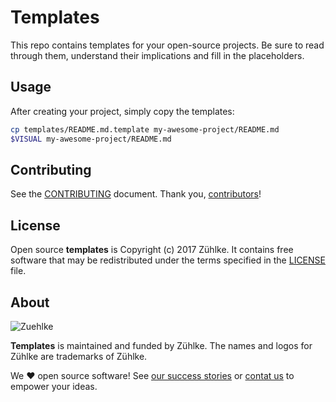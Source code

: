 # Templates

This repo contains templates for your open-source projects. Be sure to read
through them, understand their implications and fill in the placeholders.

## Usage

After creating your project, simply copy the templates:

```sh
cp templates/README.md.template my-awesome-project/README.md
$VISUAL my-awesome-project/README.md
```

## Contributing

See the [CONTRIBUTING] document.
Thank you, [contributors]!

  [CONTRIBUTING]: CONTRIBUTING.md
  [contributors]: https://github.com/zuehlke/templates/graphs/contributors

## License

Open source **templates** is Copyright (c) 2017 Zühlke.
It contains free software that may be redistributed
under the terms specified in the [LICENSE] file.

[LICENSE]: /LICENSE

## About

![Zuehlke](https://avatars2.githubusercontent.com/u/10219568?v=3&s=200)

**Templates** is maintained and funded by Zühlke.
The names and logos for Zühlke are trademarks of Zühlke.

We :heart: open source software!
See [our success stories][success]
or [contat us][contact] to empower your ideas.

  [success]: https://www.zuehlke.com/ch/en/success-stories/?utm_source=github
  [contact]: https://www.zuehlke.com/ch/en/about-us/contact/?utm_source=github

